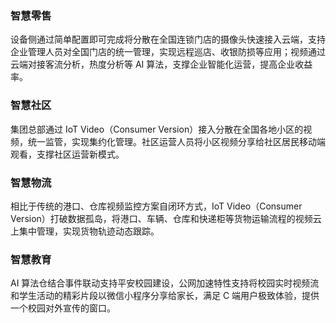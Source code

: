 
### 智慧零售
设备侧通过简单配置即可完成将分散在全国连锁门店的摄像头快速接入云端，支持企业管理人员对全国门店的统一管理，实现远程巡店、收银防损等应用；视频通过云端对接客流分析，热度分析等 AI 算法，支撑企业智能化运营，提高企业收益率。

### 智慧社区
集团总部通过 IoT Video（Consumer Version）接入分散在全国各地小区的视频，统一监管，实现集约化管理。社区运营人员将小区视频分享给社区居民移动端观看，支撑社区运营新模式。

### 智慧物流
相比于传统的港口、仓库视频监控方案自闭环方式，IoT Video（Consumer Version）打破数据孤岛，将港口、车辆、仓库和快递柜等货物运输流程的视频云上集中管理，实现货物轨迹动态跟踪。

### 智慧教育
AI 算法仓结合事件联动支持平安校园建设，公网加速特性支持将校园实时视频流和学生活动的精彩片段以微信小程序分享给家长，满足 C 端用户极致体验，提供一个校园对外宣传的窗口。


